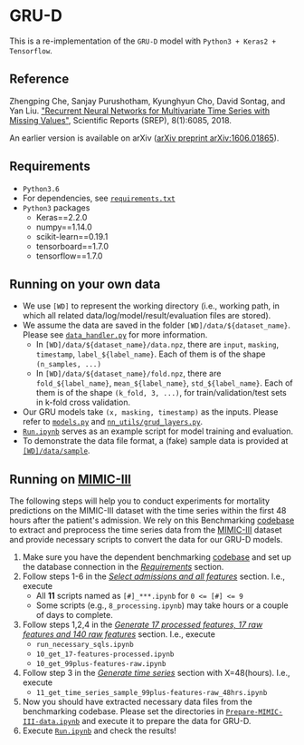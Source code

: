 # GRU-D
This is a re-implementation of the `GRU-D` model with `Python3 + Keras2 + Tensorflow`.


## Reference
Zhengping Che, Sanjay Purushotham, Kyunghyun Cho, David Sontag, and Yan Liu. ["Recurrent Neural Networks for Multivariate Time Series with Missing Values"](https://www.nature.com/articles/s41598-018-24271-9), Scientific Reports (SREP), 8(1):6085, 2018.

An earlier version is available on arXiv ([arXiv preprint arXiv:1606.01865](https://arxiv.org/abs/1606.01865)).


## Requirements
* `Python3.6`
* For dependencies, see [`requirements.txt`](requirements.txt)
* `Python3` packages
    * Keras==2.2.0
    * numpy==1.14.0
    * scikit-learn==0.19.1
    * tensorboard==1.7.0
    * tensorflow==1.7.0


## Running on your own data
* We use `[WD]` to represent the working directory (i.e., working path, in which all related data/log/model/result/evaluation files are stored).
* We assume the data are saved in the folder `[WD]/data/${dataset_name}`. Please see [`data_handler.py`](data_handler.py) for more information.
    * In `[WD]/data/${dataset_name}/data.npz`, there are `input`, `masking`, `timestamp`, `label_${label_name}`. Each of them is of the shape `(n_samples, ...)`
    * In `[WD]/data/${dataset_name}/fold.npz`, there are `fold_${label_name}`, `mean_${label_name}`, `std_${label_name}`. Each of them is of the shape `(k_fold, 3, ...)`, for train/validation/test sets in k-fold cross validation.
* Our GRU models take `(x, masking, timestamp)` as the inputs. Please refer to [`models.py`](models.py) and [`nn_utils/grud_layers.py`](nn_utils/grud_layers.py).
* [`Run.ipynb`](Run.ipynb) serves as an example script for model training and evaluation.
* To demonstrate the data file format, a (fake) sample data is provided at [`[WD]/data/sample`](data/sample/).

## Running on [MIMIC-III](https://mimic.physionet.org/gettingstarted/access/)
The following steps will help you to conduct experiments for mortality predictions on the MIMIC-III dataset with the time series within the first 48 hours after the patient's admission.
We rely on this Benchmarking [codebase](https://github.com/USC-Melady/Benchmarking_DL_MIMICIII/tree/dep_notebooks) to extract and preprocess the time series data from the [MIMIC-III](https://mimic.physionet.org/gettingstarted/access/) dataset and provide necessary scripts to convert the data for our GRU-D models.

1. Make sure you have the dependent benchmarking [codebase](https://github.com/USC-Melady/Benchmarking_DL_MIMICIII/tree/dep_notebooks) and set up the database connection in the [_Requirements_](https://github.com/USC-Melady/Benchmarking_DL_MIMICIII/blob/dep_notebooks/readme.md#database) section.
2. Follow steps 1-6 in the [_Select admissions and all features_](https://github.com/USC-Melady/Benchmarking_DL_MIMICIII/blob/dep_notebooks/readme.md#select-admissions-and-all-features) section. I.e., execute
	* All __11__ scripts named as `[#]_***.ipynb` for `0 <= [#] <= 9`
	* Some scripts (e.g., `8_processing.ipynb`) may take hours or a couple of days to complete.
3. Follow steps 1,2,4 in the [_Generate 17 processed features, 17 raw features and 140 raw features_](https://github.com/USC-Melady/Benchmarking_DL_MIMICIII/blob/dep_notebooks/readme.md#generate-17-processed-features-17-raw-features-and-140-raw-features) section. I.e., execute
	* `run_necessary_sqls.ipynb`
	* `10_get_17-features-processed.ipynb`
	* `10_get_99plus-features-raw.ipynb`
4. Follow step 3 in the [_Generate time series_](https://github.com/USC-Melady/Benchmarking_DL_MIMICIII/blob/dep_notebooks/readme.md#generate-time-series) section with X=48(hours). I.e., execute
	* `11_get_time_series_sample_99plus-features-raw_48hrs.ipynb`
5. Now you should have extracted necessary data files from the benchmarking codebase. Please set the directories in [`Prepare-MIMIC-III-data.ipynb`](Prepare-MIMIC-III-data.ipynb) and execute it to prepare the data for GRU-D.
6. Execute [`Run.ipynb`](Run.ipynb) and check the results!
